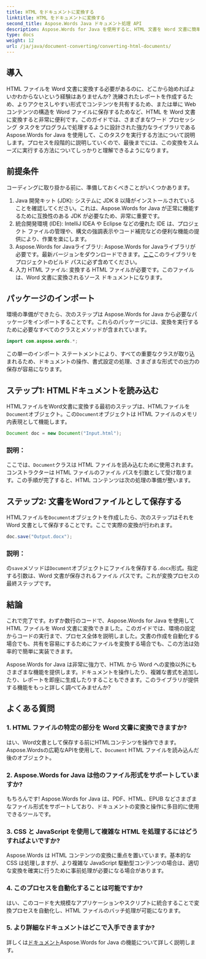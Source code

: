 ```yaml
---
title: HTML をドキュメントに変換する
linktitle: HTML をドキュメントに変換する
second_title: Aspose.Words Java ドキュメント処理 API
description: Aspose.Words for Java を使用すると、HTML 文書を Word 文書に簡単に変換できます。当社の包括的なガイドを使用して、わずか数ステップでこの変換を実行する方法を学びます。
type: docs
weight: 12
url: /ja/java/document-converting/converting-html-documents/
---
```


## 導入

HTML ファイルを Word 文書に変換する必要があるのに、どこから始めればよいかわからないという経験はありませんか? 洗練されたレポートを作成するため、よりアクセスしやすい形式でコンテンツを共有するため、または単に Web コンテンツの構造を Word ファイルに保存するためなど、HTML を Word 文書に変換すると非常に便利です。このガイドでは、さまざまなワード プロセッシング タスクをプログラムで処理するように設計された強力なライブラリである Aspose.Words for Java を使用して、このタスクを実行する方法について説明します。プロセスを段階的に説明していくので、最後までには、この変換をスムーズに実行する方法についてしっかりと理解できるようになります。

## 前提条件

コーディングに取り掛かる前に、準備しておくべきことがいくつかあります。

1. Java 開発キット (JDK): システムに JDK 8 以降がインストールされていることを確認してください。これは、Aspose.Words for Java が正常に機能するために互換性のある JDK が必要なため、非常に重要です。
2. 統合開発環境 (IDE): IntelliJ IDEA や Eclipse などの優れた IDE は、プロジェクト ファイルの管理や、構文の強調表示やコード補完などの便利な機能の提供により、作業を楽にします。
3.  Aspose.Words for Javaライブラリ: Aspose.Words for Javaライブラリが必要です。最新バージョンをダウンロードできます。[ここ](https://releases.aspose.com/words/java/)このライブラリをプロジェクトのビルド パスに必ず含めてください。
4. 入力 HTML ファイル: 変換する HTML ファイルが必要です。このファイルは、Word 文書に変換されるソース ドキュメントになります。

## パッケージのインポート

環境の準備ができたら、次のステップは Aspose.Words for Java から必要なパッケージをインポートすることです。これらのパッケージには、変換を実行するために必要なすべてのクラスとメソッドが含まれています。

```java
import com.aspose.words.*;
```

この単一のインポート ステートメントにより、すべての重要なクラスが取り込まれるため、ドキュメントの操作、書式設定の処理、さまざまな形式での出力の保存が容易になります。

## ステップ1: HTMLドキュメントを読み込む

HTMLファイルをWord文書に変換する最初のステップは、HTMLファイルを`Document`オブジェクト。この`Document`オブジェクトは HTML ファイルのメモリ内表現として機能します。

```java
Document doc = new Document("Input.html");
```

### 説明：

ここでは、`Document`クラスは HTML ファイルを読み込むために使用されます。コンストラクターは HTML ファイルのファイル パスを引数として受け取ります。この手順が完了すると、HTML コンテンツは次の処理の準備が整います。

## ステップ2: 文書をWordファイルとして保存する

HTMLファイルを`Document`オブジェクトを作成したら、次のステップはそれを Word 文書として保存することです。ここで実際の変換が行われます。

```java
doc.save("Output.docx");
```

### 説明：

の`save`メソッドは`Document`オブジェクトにファイルを保存する`.docx`形式。指定する引数は、Word 文書が保存されるファイル パスです。これが変換プロセスの最終ステップです。

## 結論

これで完了です。わずか数行のコードで、Aspose.Words for Java を使用して HTML ファイルを Word 文書に変換できました。このガイドでは、環境の設定からコードの実行まで、プロセス全体を説明しました。文書の作成を自動化する場合でも、共有を容易にするためにファイルを変換する場合でも、この方法は効率的で簡単に実装できます。

Aspose.Words for Java は非常に強力で、HTML から Word への変換以外にもさまざまな機能を提供します。ドキュメントを操作したり、複雑な書式を追加したり、レポートを即座に生成したりすることもできます。このライブラリが提供する機能をもっと詳しく調べてみませんか?

## よくある質問

### 1. HTML ファイルの特定の部分を Word 文書に変換できますか?

はい、Word文書として保存する前にHTMLコンテンツを操作できます。Aspose.Wordsの広範なAPIを使用して、`Document` HTML ファイルを読み込んだ後のオブジェクト。

### 2. Aspose.Words for Java は他のファイル形式をサポートしていますか?

もちろんです! Aspose.Words for Java は、PDF、HTML、EPUB などさまざまなファイル形式をサポートしており、ドキュメントの変換と操作に多目的に使用できるツールです。

### 3. CSS と JavaScript を使用して複雑な HTML を処理するにはどうすればよいですか?

Aspose.Words は HTML コンテンツの変換に重点を置いています。基本的な CSS は処理しますが、より複雑な JavaScript 駆動型コンテンツの場合は、適切な変換を確実に行うために事前処理が必要になる場合があります。

### 4. このプロセスを自動化することは可能ですか?

はい、このコードを大規模なアプリケーションやスクリプトに統合することで変換プロセスを自動化し、HTML ファイルのバッチ処理が可能になります。

### 5. より詳細なドキュメントはどこで入手できますか?

詳しくは[ドキュメント](https://reference.aspose.com/words/java/)Aspose.Words for Java の機能について詳しく説明します。